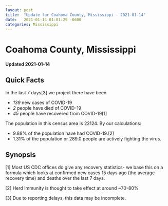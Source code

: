 ```yaml
---
layout: post
title:  "Update for Coahoma County, Mississippi - 2021-01-14"
date:   2021-01-14 01:01:29 -0600
categories: Mississippi
---
```


# Coahoma County, Mississippi
#### Updated 2021-01-14

## Quick Facts

In the last 7 days[3] we project there have been
- *139* new cases of COVID-19
- *2* people have died of COVID-19
- *45* people have recovered from COVID-19[1]

The population in this census area is 22124. By our calculations:
- 9.88% of the population have had COVID-19.[2]
- 1.31% of the population or 289.0 people are actively fighting the virus.

## Synopsis




[1] Most US CDC offices do give any recovery statistics- we base this on a formula which looks at confirmed new cases
15 days ago (the average recovery time) and deaths over the last 7 days.

[2] Herd Immunity is thought to take effect at around ~70-80%

[3] Due to reporting delays, this data may be incomplete.
 
    